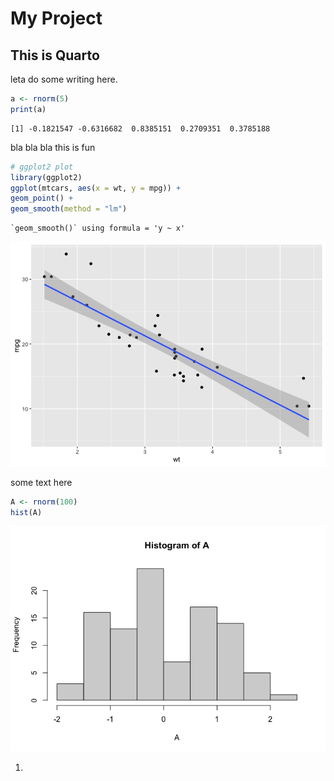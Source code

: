 # My Project


## This is Quarto

leta do some writing here.

``` r
a <- rnorm(5)
print(a)
```

    [1] -0.1821547 -0.6316682  0.8385151  0.2709351  0.3785188

bla bla bla this is fun

``` r
# ggplot2 plot
library(ggplot2)
ggplot(mtcars, aes(x = wt, y = mpg)) +
geom_point() +
geom_smooth(method = "lm")
```

    `geom_smooth()` using formula = 'y ~ x'

![](Untitled_files/figure-commonmark/4a44dc15-1.png)

some text here

``` r
A <- rnorm(100)
hist(A)
```

![](Untitled_files/figure-commonmark/0b918943-1.png)


1.